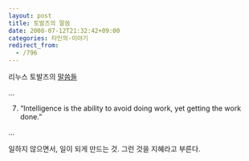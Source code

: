 ```yaml
---
layout: post
title: 토발즈의 말씀
date: 2008-07-12T21:32:42+09:00
categories: 타인의-이야기
redirect_from:
  - /796
---
```


리누스 토발즈의 <a href="http://www.businessreviewonline.com/os/archives/2008/06/the_10_best_lin.html" target="_blank">말씀들</a>

...

7. “Intelligence is the ability to avoid doing work, yet getting the work done.”

...

일하지 않으면서, 일이 되게 만드는 것. 그런 것을 지혜라고 부른다.
